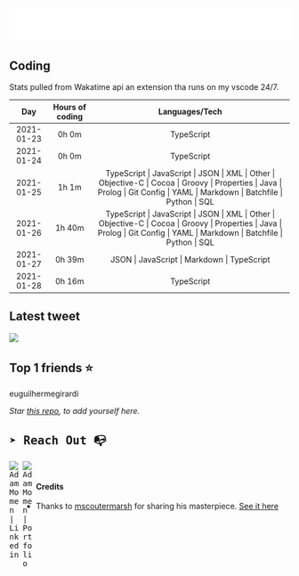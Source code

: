 
![test image size](/assets/welcome_message.gif)

## Coding
Stats pulled from Wakatime api an extension tha runs on my vscode 24/7.

|Day|Hours of coding|Languages/Tech|
|:-:|:-:|:-:|
|2021-01-23|0h 0m|TypeScript|
|2021-01-24|0h 0m|TypeScript|
|2021-01-25|1h 1m|TypeScript &#124; JavaScript &#124; JSON &#124; XML &#124; Other &#124; Objective-C &#124; Cocoa &#124; Groovy &#124; Properties &#124; Java &#124; Prolog &#124; Git Config &#124; YAML &#124; Markdown &#124; Batchfile &#124; Python &#124; SQL|
|2021-01-26|1h 40m|TypeScript &#124; JavaScript &#124; JSON &#124; XML &#124; Other &#124; Objective-C &#124; Cocoa &#124; Groovy &#124; Properties &#124; Java &#124; Prolog &#124; Git Config &#124; YAML &#124; Markdown &#124; Batchfile &#124; Python &#124; SQL|
|2021-01-27|0h 39m|JSON &#124; JavaScript &#124; Markdown &#124; TypeScript|
|2021-01-28|0h 16m|TypeScript|

## Latest tweet
[<img src="<tweet-image-url>" width="400">](https://twitter.com/adammomen8/status/1316739109638090754)

## Top 1 friends ⭐️
euguilhermegirardi

*Star [this repo](https://github.com/AdamMomen/AdamMomen), to add yourself here.*


<samp>

## ➤ Reach Out :mailbox_with_no_mail:

>
  <a href="https://www.linkedin.com/in/adam-momen-99596275/">
     <img align="left" alt="Adam Momen | Linkedin" width="24px" src="./assets/Linkedin.svg" />
   </a>

   <a href="https://adammomen.com/">
     <img align="left" alt="Adam Momen | Portfolio" width="24px" src="./assets/web.svg" />
   </a>

</samp>

<br>

#### Credits
* Thanks to [mscoutermarsh](https://github.com/mscoutermarsh) for sharing his masterpiece. [See it here](https://github.com/mscoutermarsh/mscoutermarsh)
